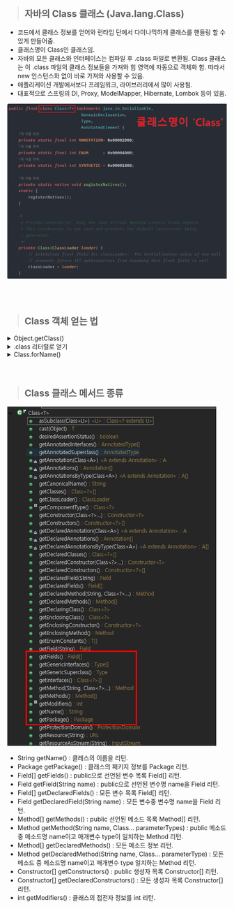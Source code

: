 > ## 자바의 Class 클래스 (Java.lang.Class)

- 코드에서 클래스 정보를 얻어와 런타임 단에서 다이나믹하게 클래스를 핸들링 할 수 있게 만들어줌.
- 클래스명이 Class인 클래스임.
- 자바의 모든 클래스와 인터페이스는 컴파일 후 .class 파일로 변환됨. Class 클래스는 이 .class 파일의 클래스 정보들을 가져와 힙 영역에 자동으로 객체화 함. 따라서 new 인스턴스화 없이 바로 가져와 사용할 수 있음.
- 애플리케이션 개발에서보다 프레임워크, 라이브러리에서 많이 사용됨.
- 대표적으로 스프링의 DI, Proxy, ModelMapper, Hibernate, Lombok 등이 있음.

![img.png](image/img.png)


<br/>
<br/>

> ## Class 객체 얻는 법

<details>
    <summary>Object.getClass()</summary>

- 최상위 클래스인 Object가 제공하는 getClass()로 가져오는 방법.
- 가져오려는 클래스의 인스턴스가 있어야 가능.

```java
public static void main(String[] args) {

    // 스트링 클래스 인스턴스화
    String str = new String("Class클래스 테스트");

    // getClass() 메서드로 얻기
    Class<? extends String> cls = str.getClass();
    System.out.println(cls); // class java.lang.String
}
```
</details>

<details>
    <summary>.class 리터럴로 얻기</summary>

- 인스턴스가 없고, 컴파일 된 .class 파일만 있을 경우 사용.
- 가장 심플함.

```java
public static void main(String[] args) {

    // 클래스 리터럴(*.class)로 얻기
    Class<? extends String> cls2 = String.class;
    System.out.println(cls2); // class java.lang.String
}
```
</details>

<details>
    <summary>Class.forName()</summary>

- 리터럴 방식과 동일하게 컴파일 된 클래스 파일이 있다면 클래스 이름만으로 Class 객체 반환 가능.
- 단, 클래스의 도메인을 상세히 적어야 하며 오타가 없어야 함.
- 가장 메모리를 절약하면서 동적 로딩 가능.
- 컴파일에 바인딩 되지않고 런타임때 불러오기 때문에 동적 로딩이라 불림.
- 예외처리를 해줘야 함.

</details>

<br/>
<br/>

> ## Class 클래스 메서드 종류

![img_1.png](image/img_1.png)

- String getName() : 클래스의 이름을 리턴.
- Package getPackage() : 클래스의 패키지 정보를 Package 리턴.
- Field[] getFields() : public으로 선언된 변수 목록 Field[] 리턴.
- Field getField(String name) : public으로 선언된 변수명 name을 Field 리턴.
- Field[] getDeclaredFields() : 모든 변수 목록 Field[] 리턴.
- Field getDeclaredField(String name) : 모든 변수중 변수명 name을 Field 리턴.
- Method[] getMethods() : public 선언된 메소드 목록 Method[] 리턴.
- Method getMethod(String name, Class... parameterTypes) : public 메소드 중 메소드명 name이고 매개변수 type이 일치하는 Method 리턴.
- Method[] getDeclaredMethods() : 모든 메소드 정보 리턴.
- Method getDeclaredMethod(String name, Class... parameterType) : 모든 메소드 중 메소드명 name이고 매개변수 type 일치하는 Method 리턴.
- Constructor[] getConstructors() : public 생성자 목록 Constructor[] 리턴.
- Constructor[] getDeclaredConstructors() : 모든 생성자 목록 Constructor[] 리턴.
- int getModifiers() : 클래스의 접전자 정보를 int 리턴.

<br/>
<br/>

